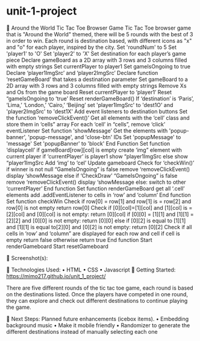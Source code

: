 # unit-1-project
	Around the World Tic Tac Toe Browser Game
Tic Tac Toe browser game that is "Around the World" themed, there will be 5 rounds with the best of 3 in order to win. Each round is destination based, with different icons as "x" and "o" for each player, inspired by the city.
Set 'roundNum' to 5
Set 'player1' to 'O'
Set 'player2' to 'X'
Set destination for each player’s game piece
Declare gameBoard as a 2D array with 3 rows and 3 columns filled with empty strings 
Set currentPlayer to player1
Set gameIsOngoing to true
Declare ‘player1ImgSrc’ and ‘player2ImgSrc’
Declare function ‘resetGameBoard’ that takes a destination parameter
   Set gameBoard to a 2D array with 3 rows and 3 columns filled with empty strings
Remove Xs and Os from the game board
Reset currentPlayer to ‘player1’
Reset “gameIsOngoing to ‘true’
Reset renderGameBoard()
If ‘destination’ is ‘Paris’, ‘Lima,’ ‘London,’ ‘Cairo,’ ‘Beijing’ set 'player1ImgSrc' to 'dest1O' and 'player2ImgSrc' to 'dest1X'
            Add event listeners to destination buttons
            Set the function ‘removeClickEvent()’
                Get all elements with the ‘cell’ class and store them in ‘cells” array
                For each ‘cell’ in “cells”, remove ‘click’ eventListener
          Set function 'showMessage’
               Get the elements with 'popup-banner', 'popup-message', and 'close-btn' IDs
                Set 'popupMessage' to 'message'
                Set 'popupBanner' to 'block'
          End Function
          Set function ‘displaycell’
            if gameBoard[row][col] is empty
            create ‘img” element with current player
            if ‘currentPlayer’ is player1
             show “player1ImgSrc
             else
              show “player1ImgSrc
          Add ‘img’ to ‘cel’
         Update gameboard
          Check for ‘checkWin()’
          if winner is not null
             “GameIsOngoing” is false
               remove ‘removeClickEvent()
               display ‘showMessage
          else if ‘CheckDraw’
                 “GameIsOngoing” is false
               remove ‘removeClickEvent()
               display ‘showMessage
           else:
               switch to other ‘currentPlayer’
        End function
        Set function renderGameBoard
          get all ‘.cell’ elements
          add .addEventListener to cells in ‘row’ and ‘column’
        End function
       Set function checkWin
         Check if row[0] = row[1] and row[1] is = row[2] and row[0] is not empty
             return row[0]
       Check if [0][col]=[1][col] and [1][col] is = [2][col] and [0][col] is not empty:
            return [0][col]
        if [0][0] = [1][1] and [1][1] = [2][2] and [0][0] is not empty:
          return [0][0]
        else if [0][2] is equal to [1][1] and [1][1] is equal to[2][0] and [0][2] is not empty:
         return [0][2]
        Check if all cells in ‘row’ and ‘column” are displayed
             for each row and cell 
              if cell is empty
               return false otherwise return true
       End function
       Start renderGameboard
       Start resetGameboard

	Screenshot(s): 
 
 
 
 
 


	Technologies Used: 
•	HTML
•	CSS
•	Javascript
	Getting Started: 
https://mimo217.github.io/unit_1_project/

There are five different rounds of the tic tac toe game, each round is based on the destinations listed. Once the players have competed in one round, they can explore and check out different destinations to continue playing the game.

	Next Steps: Planned future enhancements (icebox items).
•	Embedding background music 
•	Make it mobile friendly
•	Randomizer to generate the different destinations instead of manually selecting each one
